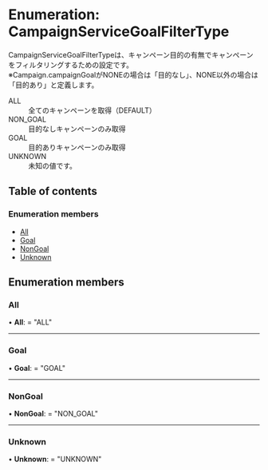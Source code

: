 # Enumeration: CampaignServiceGoalFilterType


<div lang=\"ja\"> CampaignServiceGoalFilterTypeは、キャンペーン目的の有無でキャンペーンをフィルタリングするための設定です。<br> ※Campaign.campaignGoalがNONEの場合は「目的なし」、NONE以外の場合は「目的あり」と定義します。 </div>  <dl class=term>   <dt class=\"term__item\">ALL</dt>   <dd class=\"term__desc\"><span lang=\"ja\">全てのキャンペーンを取得（DEFAULT）</span></dd>   <dt class=\"term__item\">NON_GOAL</dt>   <dd class=\"term__desc\"><span lang=\"ja\">目的なしキャンペーンのみ取得</span></dd>   <dt class=\"term__item\">GOAL</dt>   <dd class=\"term__desc\"><span lang=\"ja\">目的ありキャンペーンのみ取得</span></dd>   <dt class=\"term__item\">UNKNOWN</dt>   <dd class=\"term__desc\"><span lang=\"ja\">未知の値です。</span></dd> </dl>

## Table of contents

### Enumeration members

- [All](campaignservicegoalfiltertype.md#all)
- [Goal](campaignservicegoalfiltertype.md#goal)
- [NonGoal](campaignservicegoalfiltertype.md#nongoal)
- [Unknown](campaignservicegoalfiltertype.md#unknown)

## Enumeration members

### All

• **All**: = "ALL"

___

### Goal

• **Goal**: = "GOAL"

___

### NonGoal

• **NonGoal**: = "NON\_GOAL"

___

### Unknown

• **Unknown**: = "UNKNOWN"
